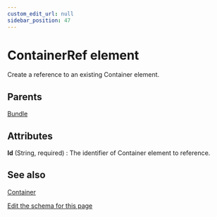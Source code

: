```yaml
---
custom_edit_url: null
sidebar_position: 47
---
```

# ContainerRef element
Create a reference to an existing Container element.

## Parents
[Bundle](bundle.md)

## Attributes
**Id** (String, required)
  : The identifier of Container element to reference.


## See also
[Container](container.md)

[Edit the schema for this page](https://github.com/wixtoolset/web/blob/master/src/xsd4/wix.xsd)